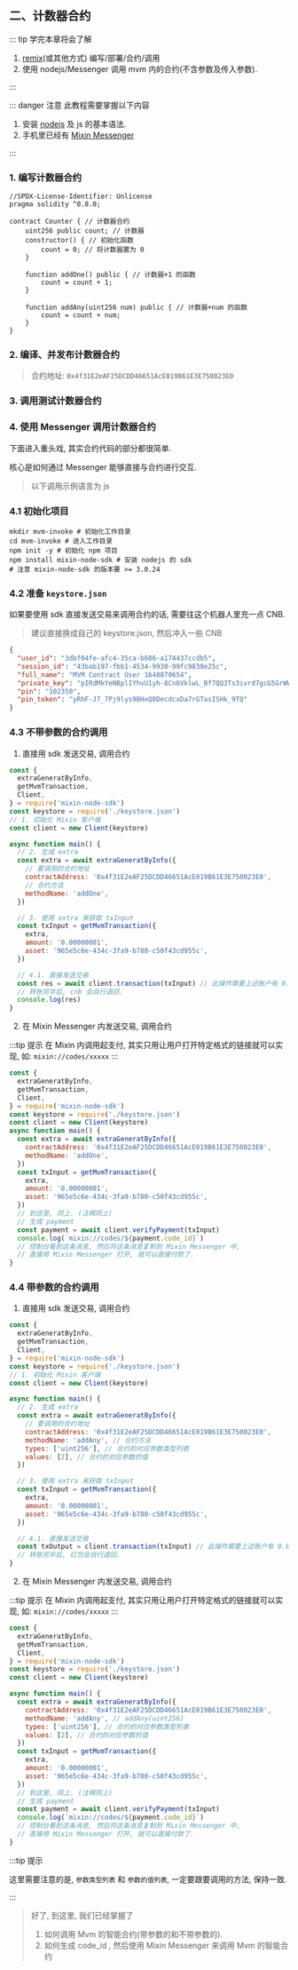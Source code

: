 ## 二、计数器合约

::: tip 学完本章将会了解

1. [remix](https://remix.ethereum.org/)(或其他方式) 编写/部署/合约/调用
2. 使用 nodejs/Messenger 调用 mvm 内的合约(不含参数及传入参数).

:::

::: danger 注意
此教程需要掌握以下内容

1. 安装 [nodejs](https://nodejs.org/en/download/) 及 js 的基本语法.
2. 手机里已经有 [Mixin Messenger](https://mixin.one/messenger)

:::

### 1. 编写计数器合约

```sol
//SPDX-License-Identifier: Unlicense
pragma solidity ^0.8.0;

contract Counter { // 计数器合约
    uint256 public count; // 计数器
    constructor() { // 初始化函数
        count = 0; // 将计数器置为 0
    }

    function addOne() public { // 计数器+1 的函数
        count = count + 1;
    }

    function addAny(uint256 num) public { // 计数器+num 的函数
        count = count + num;
    }
}
```

### 2. 编译、并发布计数器合约

> 合约地址: `0x4f31E2eAF25DCDD46651AcE019B61E3E750023E0`

### 3. 调用测试计数器合约

### 4. 使用 Messenger 调用计数器合约

下面进入重头戏, 其实合约代码的部分都很简单.

核心是如何通过 Messenger 能够直接与合约进行交互.

> 以下调用示例语言为 js

### 4.1 初始化项目

```shell
mkdir mvm-invoke # 初始化工作目录
cd mvm-invoke # 进入工作目录
npm init -y # 初始化 npm 项目
npm install mixin-node-sdk # 安装 nodejs 的 sdk
# 注意 mixin-node-sdk 的版本要 >= 3.0.24
```

### 4.2 准备 `keystore.json`

如果要使用 sdk 直接发送交易来调用合约的话, 需要往这个机器人里充一点 CNB.

> 建议直接换成自己的 keystore.json, 然后冲入一些 CNB

```json title='keystore.json'
{
  "user_id": "3dbf04fe-afc4-35ca-b686-a174437ccdb5",
  "session_id": "43bab197-fbb1-4534-9930-99fc9830e25c",
  "full_name": "MVM Contract User 1648870654",
  "private_key": "pIRdMkYeNBplIYhvU1yh-8Cn6VklwL_Bf7QQ3Ts3ivrd7gcG5GrWWXDB6UEJYXXLNkEv9eVo9HwxDm9M6iPSdQ",
  "pin": "102350",
  "pin_token": "yRhF-J7_7Pj9lys9BHxQ8DecdcxDa7rGTasISHk_9TQ"
}
```

### 4.3 不带参数的合约调用

1. 直接用 sdk 发送交易, 调用合约

```js
const {
  extraGeneratByInfo,
  getMvmTransaction,
  Client,
} = require('mixin-node-sdk')
const keystore = require('./keystore.json')
// 1. 初始化 Mixin 客户端
const client = new Client(keystore)

async function main() {
  // 2. 生成 extra
  const extra = await extraGeneratByInfo({
    // 要调用的合约地址
    contractAddress: '0x4f31E2eAF25DCDD46651AcE019B61E3E750023E0',
    // 合约方法
    methodName: 'addOne',
  })

  // 3. 使用 extra 来获取 txInput
  const txInput = getMvmTransaction({
    extra,
    amount: '0.00000001',
    asset: '965e5c6e-434c-3fa9-b780-c50f43cd955c',
  })

  // 4.1. 直接发送交易
  const res = await client.transaction(txInput) // 此操作需要上述账户有 0.00000001 CNB.
  // 转账完毕后, cnb 会自行退回.
  console.log(res)
}
```

2. 在 Mixin Messenger 内发送交易, 调用合约

:::tip 提示
在 Mixin 内调用起支付, 其实只用让用户打开特定格式的链接就可以实现, 如:
`mixin://codes/xxxxx`
:::

```js
const {
  extraGeneratByInfo,
  getMvmTransaction,
  Client,
} = require('mixin-node-sdk')
const keystore = require('./keystore.json')
const client = new Client(keystore)
async function main() {
  const extra = await extraGeneratByInfo({
    contractAddress: '0x4f31E2eAF25DCDD46651AcE019B61E3E750023E0',
    methodName: 'addOne',
  })
  const txInput = getMvmTransaction({
    extra,
    amount: '0.00000001',
    asset: '965e5c6e-434c-3fa9-b780-c50f43cd955c',
  })
  // 到这里, 同上. (注释同上)
  // 生成 payment
  const payment = await client.verifyPayment(txInput)
  console.log(`mixin://codes/${payment.code_id}`)
  // 控制台看到这条消息, 然后将这条消息复制到 Mixin Messenger 中,
  // 直接用 Mixin Messenger 打开, 就可以直接付款了.
}
```

### 4.4 带参数的合约调用

1. 直接用 sdk 发送交易, 调用合约

```js
const {
  extraGeneratByInfo,
  getMvmTransaction,
  Client,
} = require('mixin-node-sdk')
const keystore = require('./keystore.json')
// 1. 初始化 Mixin 客户端
const client = new Client(keystore)

async function main() {
  // 2. 生成 extra
  const extra = await extraGeneratByInfo({
    // 要调用的合约地址
    contractAddress: '0x4f31E2eAF25DCDD46651AcE019B61E3E750023E0',
    methodName: 'addAny', // 合约方法
    types: ['uint256'], // 合约的对应参数类型列表
    values: [2], // 合约的对应参数的值
  })

  // 3. 使用 extra 来获取 txInput
  const txInput = getMvmTransaction({
    extra,
    amount: '0.00000001',
    asset: '965e5c6e-434c-3fa9-b780-c50f43cd955c',
  })

  // 4.1. 直接发送交易
  const txOutput = client.transaction(txInput) // 此操作需要上述账户有 0.00000001 CNB.
  // 转账完毕后, 红包会自行退回.
}
```

2. 在 Mixin Messenger 内发送交易, 调用合约

:::tip 提示
在 Mixin 内调用起支付, 其实只用让用户打开特定格式的链接就可以实现, 如:
`mixin://codes/xxxxx`
:::

```js
const {
  extraGeneratByInfo,
  getMvmTransaction,
  Client,
} = require('mixin-node-sdk')
const keystore = require('./keystore.json')
const client = new Client(keystore)

async function main() {
  const extra = await extraGeneratByInfo({
    contractAddress: '0x4f31E2eAF25DCDD46651AcE019B61E3E750023E0',
    methodName: 'addAny', // addAny(uint256)
    types: ['uint256'], // 合约的对应参数类型列表
    values: [2], // 合约的对应参数的值
  })
  const txInput = getMvmTransaction({
    extra,
    amount: '0.00000001',
    asset: '965e5c6e-434c-3fa9-b780-c50f43cd955c',
  })
  // 到这里, 同上. (注释同上)
  // 生成 payment
  const payment = await client.verifyPayment(txInput)
  console.log(`mixin://codes/${payment.code_id}`)
  // 控制台看到这条消息, 然后将这条消息复制到 Mixin Messenger 中,
  // 直接用 Mixin Messenger 打开, 就可以直接付款了.
}
```

:::tip 提示

这里需要注意的是, `参数类型列表` 和 `参数的值列表`, 一定要跟要调用的方法, 保持一致.

:::

> 好了, 到这里, 我们已经掌握了
>
> 1. 如何调用 Mvm 的智能合约(带参数的和不带参数的).
> 2. 如何生成 code_id , 然后使用 Mixin Messenger 来调用 Mvm 的智能合约
